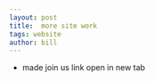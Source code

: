```yaml
---
layout: post
title:  more site work
tags: website
author: bill
---
```

* made join us link open in new tab
